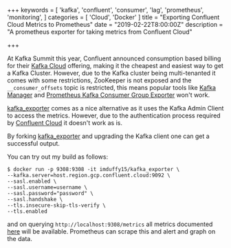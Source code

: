 +++
keywords = [
  'kafka',
  'confluent',
  'consumer',
  'lag',
  'prometheus',
  'monitoring',
 ]
categories = [
  'Cloud',
  'Docker'
]
title = "Exporting Confluent Cloud Metrics to Prometheus"
date = "2019-02-22T8:00:00Z"
description = "A prometheus exporter for taking metrics from Confluent Cloud"

+++

At Kafka Summit this year, Confluent announced consumption based billing for their [Kafka Cloud](https://confluent.cloud/) offering, making it the cheapest and easiest way to get a Kafka Cluster. However, due to the Kafka cluster being multi-tenanted it comes with some restrictions, ZooKeeper is not exposed and the `__consumer_offsets` topic is restricted, this means popular tools like [Kafka Manager](https://github.com/yahoo/kafka-manager) and [Prometheus Kafka Consumer Group Exporter](https://github.com/braedon/prometheus-kafka-consumer-group-exporter) won't work.

[kafka_exporter](https://github.com/danielqsj/kafka_exporter) comes as a nice alternative as it uses the Kafka Admin Client to access the metrics. However, due to the authentication process required by [Confluent Cloud](https://confluent.cloud/) it doesn't work as is.

By forking [kafka_exporter](https://github.com/imduffy15/kafka_exporter) and upgrading the Kafka client one can get a successful output.

You can try out my build as follows:

```
$ docker run -p 9308:9308 -it imduffy15/kafka_exporter \
--kafka.server=host.region.gcp.confluent.cloud:9092 \
--sasl.enabled \
--sasl.username=username \
--sasl.password="password" \ 
--sasl.handshake \ 
--tls.insecure-skip-tls-verify \
--tls.enabled
```

and on querying `http://localhost:9308/metrics` all metrics documented [here](https://github.com/imduffy15/kafka_exporter#topics) will be available. Prometheus can scrape this and alert and graph on the data.

